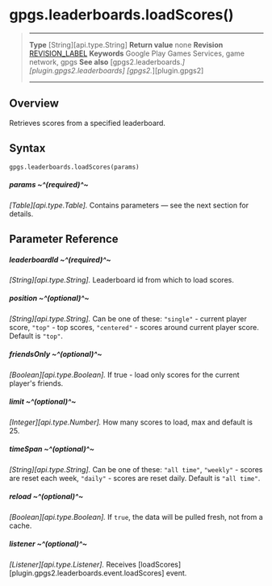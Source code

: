 # gpgs.leaderboards.loadScores()

> --------------------- ------------------------------------------------------------------------------------------
> __Type__              [String][api.type.String]
> __Return value__      none
> __Revision__          [REVISION_LABEL](REVISION_URL)
> __Keywords__          Google Play Games Services, game network, gpgs
> __See also__          [gpgs2.leaderboards.*][plugin.gpgs2.leaderboards]
>                       [gpgs2.*][plugin.gpgs2]
> --------------------- ------------------------------------------------------------------------------------------

## Overview

Retrieves scores from a specified leaderboard.

## Syntax

	gpgs.leaderboards.loadScores(params)

##### params ~^(required)^~
_[Table][api.type.Table]._ Contains parameters — see the next section for details.

## Parameter Reference

##### leaderboardId ~^(required)^~
_[String][api.type.String]._ Leaderboard id from which to load scores.

##### position ~^(optional)^~
_[String][api.type.String]._ Can be one of these: `"single"` - current player score, `"top"` - top scores, `"centered"` - scores around current player score. Default is `"top"`.

##### friendsOnly ~^(optional)^~
_[Boolean][api.type.Boolean]._ If true - load only scores for the current player's friends.

##### limit ~^(optional)^~
_[Integer][api.type.Number]._ How many scores to load, max and default is 25.

##### timeSpan ~^(optional)^~
_[String][api.type.String]._ Can be one of these: `"all time"`, `"weekly"` - scores are reset each week, `"daily"` - scores are reset daily. Default is `"all time"`.

##### reload ~^(optional)^~
_[Boolean][api.type.Boolean]._ If `true`, the data will be pulled fresh, not from a cache.

##### listener ~^(optional)^~
_[Listener][api.type.Listener]._ Receives [loadScores][plugin.gpgs2.leaderboards.event.loadScores] event.
